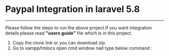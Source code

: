# Paypal Integration in laravel 5.8
<hr>
Please follow the steps to run the above project.If you want integration details please read <b>"users guide"</b> file which is in this project.<br>

1. Copy the clone link or you can download zip. <br>
2. Go to xampp/htdocs open cmd window nad type below command : <br>
    

